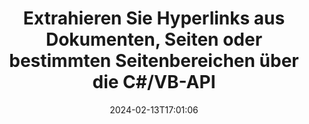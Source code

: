 ---
############################# Static ############################
layout: "auto-gen-parser"
date: 2024-02-13T17:01:06
draft: false
otherformats: html mht mhtml odp ods odt one otp ott pdf pps ppsx ppt pptx rtf tex
ext: epub

############################# Head ############################
head_title: ".NET API zum Parsen und Extrahieren von Hyperlinks aus Dokumenten, Seiten oder Seitenbereichen"
head_description: "GroupDocs.Parser .NET API ermöglicht Softwareprogrammierern das Extrahieren von Hyperlinks aus Dokumenten, Seiten oder Seitenbereichen von PDF, DOCX, XLSX, CSV, PPTX, EML, MSG, EPUB & viel mehr."

############################# Header ############################
title: "Extrahieren Sie Hyperlinks aus Dokumenten, Seiten oder bestimmten Seitenbereichen über die C#/VB-API"
description: "GroupDocs.Parser .NET API ermöglicht Softwareentwicklern das Parsen und Extrahieren von Hyperlinks aus Dokumenten, Seiten oder Seitenbereichen von PDF, DOC, DOCX, PPT, PPTX, EML, MSG , XLS, XLSX, CSV, ODT, RTF, EPUB und viele andere Dokumente."
bg_image: "https://cms.admin.containerize.com/templates/aspose/App_Themes/V3/images/bg/header1.png"
bg_overlay: false
button:
    enable: true
    icon: "fas fa-arrow-down"
    label: "Download kostenlose Testversion"
    link: "https://downloads.groupdocs.com/parser/net"

############################# SubMenu ############################
submenu:
    enable: true

    left:
        img_alt: "GroupDocs.Parser for .NET"
        image: "https://cms.admin.containerize.com/templates/groupdocs/images/product-logos/90x90-noborder/groupdocs-parser-net.png"
        product: "GroupDocs.Parser"
        platform: ".NET"

    middle:
        button:

            # button loop
            - link: "https://apireference.groupdocs.com/parser/net"
              text: "API-Referenz"

            # button loop
            - link: "https://github.com/groupdocs-parser"
              text: "Codebeispiele"

            # button loop
            - link: "https://products.groupdocs.app/parser/family"
              text: "Live-Demos"

            # button loop
            - link: "https://purchase.groupdocs.com/pricing/parser/net"
              text: "Preisgestaltung"

    right:
        link_download: "https://downloads.groupdocs.com/parser"
        link_learn: "https://docs.groupdocs.com/parser/net"
        link_buy: "https://purchase.groupdocs.com"

############################# About ############################
about:
    enable: true
    title: "Wie kann ich Hyperlinks aus EPUB-Dokumenten über die .NET-API analysieren und extrahieren?"
    content: |
        Ein Hyperlink ist ein Textstück, ein Bild oder ein Symbol, das auf ein gesamtes Dokument oder auf einen bestimmten Teil innerhalb eines Dokuments verweist. Durch die Verwendung von Hyperlinks können Benutzer zu einer Webseite oder einem Dokument navigieren. Oft ist es erforderlich, Hyperlinks aus einem Dokument zu extrahieren und diese für den Zugriff auf ein externes Dokument oder eine Webseite zu verwenden. GroupDocs.Parser for .NET ist eine faszinierende API zur Extraktion von Dokumententexten, die vollständige Funktionalität für die Implementierung von Text- und Metadatenextraktionslösungen bietet. Es unterstützt die Extraktion von Text und Hyperlinks aus den Formaten PDF, E-Mails, E-Books und Microsoft Office: Word (DOC, DOCX), PowerPoint (PPT, PPTX), Excel ( XLS, XLSX), LibreOffice-Formate und viele mehr. Es unterstützt mehrere erweiterte Funktionen zum Parsen von Dokumenten, zum Extrahieren von einfachem und strukturiertem Text, zur Textsuche nach Schlüsselwörtern, zum Extrahieren von Metadaten oder Bildern, Containern sowie Anhängen und vielem mehr.
        
        

############################# Steps ############################
steps:
    enable: true
    title_left: "Extrahieren Sie Hyperlinks von EPUB in .NET"
    content_left: |
        [GroupDocs.Parser for .NET](/de/parser/net/) erleichtert C#-Entwicklern das Extrahieren von Hyperlinks aus einer EPUB-Datei durch die Implementierung einiger einfacher Schritte.
        
        * Instanziieren Sie das [Parser](https://reference.groupdocs.com/net/parser/groupdocs.parser/parser)-Objekt für das ursprüngliche Dokument.
        * Überprüfen Sie, ob das Dokument die Hyperlink-Extraktion unterstützt.
        * Rufen Sie die Methode [GetHyperlinks](https://reference.groupdocs.com/parser/net/groupdocs.parser/parser/methods/gethyperlinks) auf und erhalten Sie eine Sammlung von [PageHyperlinkArea](https://reference.groupdocs.com/parser/net/groupdocs.parser.data/pagehyperlinkarea) Objekte ab;
        * Durchlaufen Sie die Sammlung und erhalten Sie einen Hyperlinktext und eine URL.

    title_right: "Erfahren Sie mehr über die Extraktion von Hyperlinks"
    content_right: |
        * <a href="https://docs.groupdocs.com/parser/net/extract-hyperlinks-from-document/">So extrahieren Sie Hyperlinks aus einem Dokument</a>
        * <a href="https://docs.groupdocs.com/parser/net/extract-hyperlinks-from-document-page/">So extrahieren Sie Hyperlinks von einer Dokumentseite</a>
        * <a href="https://docs.groupdocs.com/parser/net/extract-hyperlinks-from-document-page-area/">So extrahieren Sie Hyperlinks aus dem Seitenbereich des Dokuments</a>
    
    code: |
     {{% parser/additional-styles %}}
     {{< parser/code-parser title="So extrahieren Sie Hyperlinks aus der Datei EPUB mithilfe des Beispielcodes C#">}}

        ```csharp    
        // Extrahieren Sie Hyperlinks aus der Datei EPUB mit der API GroupDocs.Parser
        // Erstellen Sie eine Instanz der Parser-Klasse
        using (Parser parser = new Parser(filePath)) {
            // Überprüfen Sie, ob das Dokument die Hyperlink-Extraktion unterstützt
            if (!parser.Features.Hyperlinks) {
                Console.WriteLine("Das Dokument unterstützt die Hyperlink-Extraktion nicht.");
                return;
            }
            // Extrahieren Sie Hyperlinks aus dem Dokument
            IEnumerable<PageHyperlinkArea> hyperlinks = parser.GetHyperlinks();
            // Iterieren Sie über Hyperlinks
            foreach (PageHyperlinkArea h in hyperlinks) {
                // Drucken Sie den Hyperlinktext aus
                Console.WriteLine(h.Text);
                // Drucken Sie die Hyperlink-URL aus
                Console.WriteLine(h.Url);
                Console.WriteLine();
            }
        }
        ```
     {{< /parser/code-parser >}}

############################# More ############################
more:
    enable: true
    title_left: "System Anforderungen"
    content_left: |
        GroupDocs.Parser for .NET APIs werden auf allen wichtigen Plattformen und Betriebssystemen unterstützt. Bevor Sie den folgenden Code ausführen, stellen Sie bitte sicher, dass die folgenden Voraussetzungen auf Ihrem System installiert sind.
        
        * Betriebssysteme: Microsoft Windows, Linux, MacOS
        * Entwicklungsumgebungen: Microsoft Visual Studio, Xamarin, MonoDevelop
        * Rahmenwerke
        * Laden Sie die neueste Version von GroupDocs.Parser for .NET von [Nuget](https://www.nuget.org/packages/groupdocs.parser) herunter.

    title_right: "Warum GroupDocs.Parser for .NET verwenden?"
    content_right: |
        * Unterstützung für die Extraktion von Klartext aus allen unterstützten Dokumenten    
        * Parsen von Dokumenten über benutzerdefinierte Vorlagen    
        * Vollständige Unterstützung der strukturierten Textextraktion    
        * Textsuche über Schlüsselwörter sowie reguläre Ausdrücke    
        * Extrahieren Sie formatierten Text, Metadaten, Bilder, Container und Anhänge    
        * Extrahieren Sie das Inhaltsverzeichnis für einige unterstützte Dokumentformate    
        * Analysieren Sie Formulardaten aus PDF-Dokumenten    
        * Extrahieren Sie Hyperlinks aus dem Dokument   
        
############################# About Formats ############################
about_formats:
    enable: true

############################# More Formats ############################
more_formats:
    enable: true
    title: "Extrahieren Sie Hyperlinks aus anderen Dokumentformaten"
    content: |
        .NET API zum Parsen und Extrahieren von Hyperlinks für Dateiformate und Bilder. Extrahieren Sie Daten für einige der gängigen Dateiformate, wie unten aufgeführt.

############################# Back to top ###############################
back_to_top:
    enable: true
---